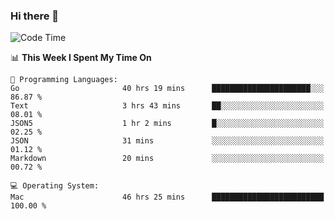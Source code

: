 ### Hi there 👋

<!--
**CrazyCollin/crazycollin** is a ✨ _special_ ✨ repository because its `README.md` (this file) appears on your GitHub profile.

Here are some ideas to get you started:

- 🔭 I’m currently working on ...
- 🌱 I’m currently learning ...
- 👯 I’m looking to collaborate on ...
- 🤔 I’m looking for help with ...
- 💬 Ask me about ...
- 📫 How to reach me: ...
- 😄 Pronouns: ...
- ⚡ Fun fact: ...
-->

<!--START_SECTION:waka-->
![Code Time](http://img.shields.io/badge/Code%20Time-5%2C385%20hrs%2019%20mins-blue)

📊 **This Week I Spent My Time On** 

```text
💬 Programming Languages: 
Go                       40 hrs 19 mins      ██████████████████████░░░   86.87 % 
Text                     3 hrs 43 mins       ██░░░░░░░░░░░░░░░░░░░░░░░   08.01 % 
JSON5                    1 hr 2 mins         █░░░░░░░░░░░░░░░░░░░░░░░░   02.25 % 
JSON                     31 mins             ░░░░░░░░░░░░░░░░░░░░░░░░░   01.12 % 
Markdown                 20 mins             ░░░░░░░░░░░░░░░░░░░░░░░░░   00.72 % 

💻 Operating System: 
Mac                      46 hrs 25 mins      █████████████████████████   100.00 % 
```


<!--END_SECTION:waka-->
